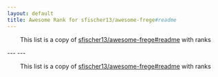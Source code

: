 ```yaml
---
layout: default
title: Awesome Rank for sfischer13/awesome-frege#readme
---
```


<p align="center">
	This list is a copy of <a href="https://github.com/sfischer13/awesome-frege#readme">sfischer13/awesome-frege#readme</a> with ranks
</p>
---
---
<p align="center">
	This list is a copy of <a href="https://github.com/sfischer13/awesome-frege#readme">sfischer13/awesome-frege#readme</a> with ranks
</p>
